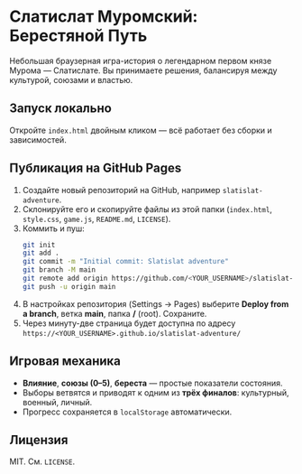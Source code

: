 # Слатислат Муромский: Берестяной Путь

Небольшая браузерная игра-история о легендарном первом князе Мурома — Слатислате. Вы принимаете решения, балансируя между культурой, союзами и властью.

## Запуск локально

Откройте `index.html` двойным кликом — всё работает без сборки и зависимостей.

## Публикация на GitHub Pages

1. Создайте новый репозиторий на GitHub, например `slatislat-adventure`.
2. Склонируйте его и скопируйте файлы из этой папки (`index.html`, `style.css`, `game.js`, `README.md`, `LICENSE`).
3. Коммить и пуш:
   ```bash
   git init
   git add .
   git commit -m "Initial commit: Slatislat adventure"
   git branch -M main
   git remote add origin https://github.com/<YOUR_USERNAME>/slatislat-adventure.git
   git push -u origin main
   ```
4. В настройках репозитория (Settings → Pages) выберите **Deploy from a branch**, ветка **main**, папка **/** (root). Сохраните.
5. Через минуту-две страница будет доступна по адресу `https://<YOUR_USERNAME>.github.io/slatislat-adventure/`

## Игровая механика

- **Влияние**, **союзы (0–5)**, **береста** — простые показатели состояния.
- Выборы ветвятся и приводят к одним из **трёх финалов**: культурный, военный, личный.
- Прогресс сохраняется в `localStorage` автоматически.

## Лицензия

MIT. См. `LICENSE`.
